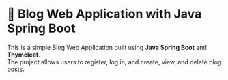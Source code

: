 # 📝 Blog Web Application with Java Spring Boot 

This is a simple Blog Web Application built using **Java Spring Boot** and **Thymeleaf**.  
The project allows users to register, log in, and create, view, and delete blog posts.
